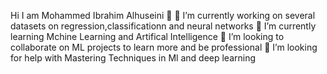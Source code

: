  Hi  I am Mohammed Ibrahim Alhuseini 👋
🔭 I’m currently working on several datasets on regression,classificationn and neural networks
🌱 I’m currently learning Mchine Learning and Artifical Intelligence
👯 I’m looking to collaborate on ML projects to learn more and be professional
🤔 I’m looking for help with Mastering Techniques in Ml and deep learning

<!--
**knightmaiga/knightmaiga** is a ✨ _special_ ✨ repository because its `README.md` (this file) appears on your GitHub profile.

Here are some ideas to get you started:

🔭 I’m currently working on several datasets on regression,classificationn and neural networks
🌱 I’m currently learning Mchine Learning and Artifical Intelligence
👯 I’m looking to collaborate on ML projects to learn more and be professional
🤔 I’m looking for help with Mastering Techniques in Ml and deep learning
💬 Ask me about ...
📫 How to reach me: ...
😄 Pronouns: ...
⚡ Fun fact: ...
-->
